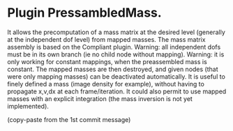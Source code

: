 # Plugin PressambledMass.

It allows the precomputation of a mass matrix at the desired level (generally at the independent dof level) from mapped masses.
The mass matrix assembly is based on the Compliant plugin.
Warning: all independent dofs must be in its own branch (ie no child node without mapping).
Warning: it is only working for constant mappings, when the preassembled mass is constant.
The mapped masses are then destroyed, and given nodes (that were only mapping masses) can be deactivated automatically.
It is useful to finely defined a mass (image density for example), without having to propagate x,v,dx at each frame/iteration.
It could also permit to use mapped masses with an explicit integration (the mass inversion is not yet implemented).

(copy-paste from the 1st commit message)

